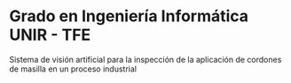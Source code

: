# Grado en Ingeniería Informática UNIR - TFE
Sistema de visión artificial para la inspección de la aplicación de cordones de masilla en un proceso industrial
